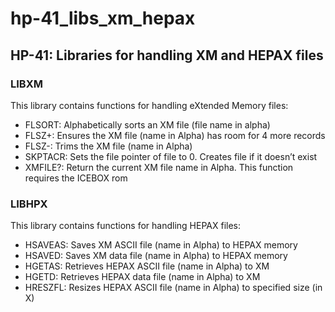 # hp-41_libs_xm_hepax
## HP-41: Libraries for handling XM and HEPAX files

### LIBXM

This library contains functions for handling eXtended Memory files:

* FLSORT: Alphabetically sorts an XM file (file name in alpha)
* FLSZ+: Ensures the XM file (name in Alpha) has room for 4 more records
* FLSZ-: Trims the XM file (name in Alpha)
* SKPTACR: Sets the file pointer of file to 0. Creates file if it doesn’t exist
* XMFILE?: Return the current XM file name in Alpha. This function requires the ICEBOX rom

### LIBHPX

This library contains functions for handling HEPAX files:

* HSAVEAS: Saves XM ASCII file (name in Alpha) to HEPAX memory
* HSAVED: Saves XM data file (name in Alpha) to HEPAX memory
* HGETAS: Retrieves HEPAX ASCII file (name in Alpha) to XM
* HGETD: Retrieves HEPAX data file (name in Alpha) to XM
* HRESZFL: Resizes HEPAX ASCII file (name in Alpha) to specified size (in X)

